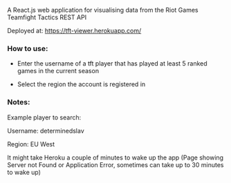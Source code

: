 A React.js web application for visualising data from the Riot Games Teamfight Tactics REST API

Deployed at: https://tft-viewer.herokuapp.com/ 

### How to use:

- Enter the username of a tft player that has played at least 5 ranked games in the current season

- Select the region the account is registered in

### Notes:

Example player to search:

Username: determinedslav

Region: EU West


It might take Heroku a couple of minutes to wake up the app (Page showing Server not Found or Application Error, sometimes can take up to 30 minutes to wake up)
